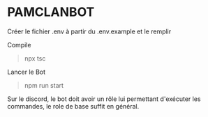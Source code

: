 # PAMCLANBOT

Créer le fichier .env à partir du .env.example et le remplir

Compile

> npx tsc

Lancer le Bot

> npm run start

Sur le discord, le bot doit avoir un rôle lui permettant d'exécuter les commandes, le role de base suffit en général.

